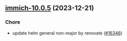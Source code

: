 

## [immich-10.0.5](https://github.com/truecharts/charts/compare/immich-10.0.4...immich-10.0.5) (2023-12-21)

### Chore

- update helm general non-major by renovate ([#16346](https://github.com/truecharts/charts/issues/16346))
  
  